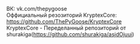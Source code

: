 ВК: vk.com/thepygoose<br>Оффициальный резозиторий KryptexCore: https://github.com/ThePyGoose/KryptexCore<br>KryptexCore - Переделанный репозиторий от shurakiga(https://github.com/shurakiga/asjdOjuui)
